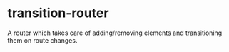 transition-router
=================

A router which takes care of adding/removing elements and transitioning them on route changes.
